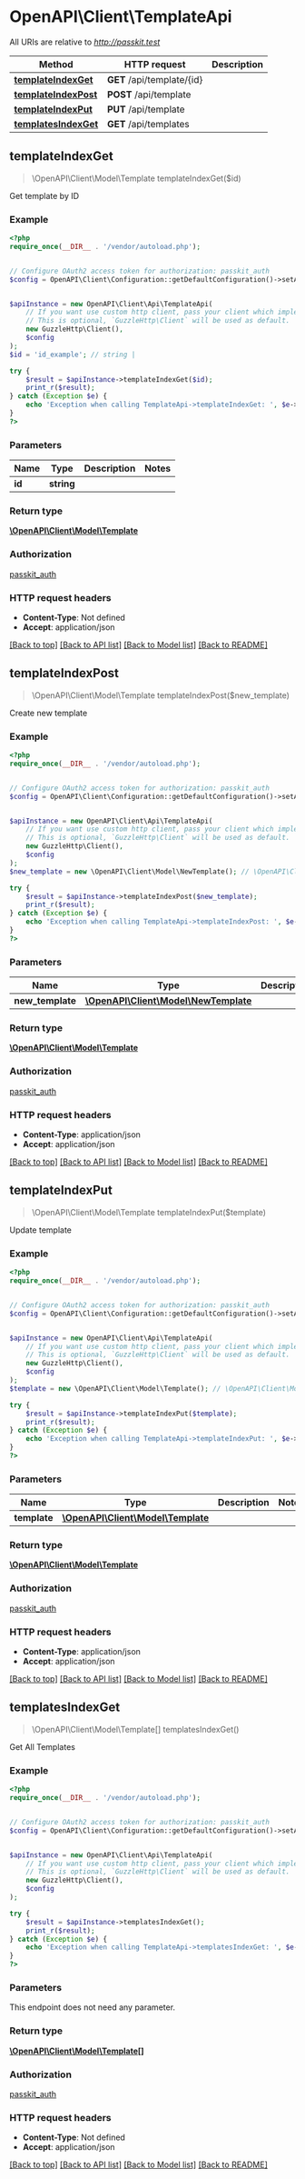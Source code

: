 # OpenAPI\Client\TemplateApi

All URIs are relative to *http://passkit.test*

Method | HTTP request | Description
------------- | ------------- | -------------
[**templateIndexGet**](TemplateApi.md#templateIndexGet) | **GET** /api/template/{id} | 
[**templateIndexPost**](TemplateApi.md#templateIndexPost) | **POST** /api/template | 
[**templateIndexPut**](TemplateApi.md#templateIndexPut) | **PUT** /api/template | 
[**templatesIndexGet**](TemplateApi.md#templatesIndexGet) | **GET** /api/templates | 



## templateIndexGet

> \OpenAPI\Client\Model\Template templateIndexGet($id)



Get template by ID

### Example

```php
<?php
require_once(__DIR__ . '/vendor/autoload.php');


// Configure OAuth2 access token for authorization: passkit_auth
$config = OpenAPI\Client\Configuration::getDefaultConfiguration()->setAccessToken('YOUR_ACCESS_TOKEN');


$apiInstance = new OpenAPI\Client\Api\TemplateApi(
    // If you want use custom http client, pass your client which implements `GuzzleHttp\ClientInterface`.
    // This is optional, `GuzzleHttp\Client` will be used as default.
    new GuzzleHttp\Client(),
    $config
);
$id = 'id_example'; // string | 

try {
    $result = $apiInstance->templateIndexGet($id);
    print_r($result);
} catch (Exception $e) {
    echo 'Exception when calling TemplateApi->templateIndexGet: ', $e->getMessage(), PHP_EOL;
}
?>
```

### Parameters


Name | Type | Description  | Notes
------------- | ------------- | ------------- | -------------
 **id** | **string**|  |

### Return type

[**\OpenAPI\Client\Model\Template**](../Model/Template.md)

### Authorization

[passkit_auth](../../README.md#passkit_auth)

### HTTP request headers

- **Content-Type**: Not defined
- **Accept**: application/json

[[Back to top]](#) [[Back to API list]](../../README.md#documentation-for-api-endpoints)
[[Back to Model list]](../../README.md#documentation-for-models)
[[Back to README]](../../README.md)


## templateIndexPost

> \OpenAPI\Client\Model\Template templateIndexPost($new_template)



Create new template

### Example

```php
<?php
require_once(__DIR__ . '/vendor/autoload.php');


// Configure OAuth2 access token for authorization: passkit_auth
$config = OpenAPI\Client\Configuration::getDefaultConfiguration()->setAccessToken('YOUR_ACCESS_TOKEN');


$apiInstance = new OpenAPI\Client\Api\TemplateApi(
    // If you want use custom http client, pass your client which implements `GuzzleHttp\ClientInterface`.
    // This is optional, `GuzzleHttp\Client` will be used as default.
    new GuzzleHttp\Client(),
    $config
);
$new_template = new \OpenAPI\Client\Model\NewTemplate(); // \OpenAPI\Client\Model\NewTemplate | 

try {
    $result = $apiInstance->templateIndexPost($new_template);
    print_r($result);
} catch (Exception $e) {
    echo 'Exception when calling TemplateApi->templateIndexPost: ', $e->getMessage(), PHP_EOL;
}
?>
```

### Parameters


Name | Type | Description  | Notes
------------- | ------------- | ------------- | -------------
 **new_template** | [**\OpenAPI\Client\Model\NewTemplate**](../Model/NewTemplate.md)|  |

### Return type

[**\OpenAPI\Client\Model\Template**](../Model/Template.md)

### Authorization

[passkit_auth](../../README.md#passkit_auth)

### HTTP request headers

- **Content-Type**: application/json
- **Accept**: application/json

[[Back to top]](#) [[Back to API list]](../../README.md#documentation-for-api-endpoints)
[[Back to Model list]](../../README.md#documentation-for-models)
[[Back to README]](../../README.md)


## templateIndexPut

> \OpenAPI\Client\Model\Template templateIndexPut($template)



Update template

### Example

```php
<?php
require_once(__DIR__ . '/vendor/autoload.php');


// Configure OAuth2 access token for authorization: passkit_auth
$config = OpenAPI\Client\Configuration::getDefaultConfiguration()->setAccessToken('YOUR_ACCESS_TOKEN');


$apiInstance = new OpenAPI\Client\Api\TemplateApi(
    // If you want use custom http client, pass your client which implements `GuzzleHttp\ClientInterface`.
    // This is optional, `GuzzleHttp\Client` will be used as default.
    new GuzzleHttp\Client(),
    $config
);
$template = new \OpenAPI\Client\Model\Template(); // \OpenAPI\Client\Model\Template | 

try {
    $result = $apiInstance->templateIndexPut($template);
    print_r($result);
} catch (Exception $e) {
    echo 'Exception when calling TemplateApi->templateIndexPut: ', $e->getMessage(), PHP_EOL;
}
?>
```

### Parameters


Name | Type | Description  | Notes
------------- | ------------- | ------------- | -------------
 **template** | [**\OpenAPI\Client\Model\Template**](../Model/Template.md)|  |

### Return type

[**\OpenAPI\Client\Model\Template**](../Model/Template.md)

### Authorization

[passkit_auth](../../README.md#passkit_auth)

### HTTP request headers

- **Content-Type**: application/json
- **Accept**: application/json

[[Back to top]](#) [[Back to API list]](../../README.md#documentation-for-api-endpoints)
[[Back to Model list]](../../README.md#documentation-for-models)
[[Back to README]](../../README.md)


## templatesIndexGet

> \OpenAPI\Client\Model\Template[] templatesIndexGet()



Get All Templates

### Example

```php
<?php
require_once(__DIR__ . '/vendor/autoload.php');


// Configure OAuth2 access token for authorization: passkit_auth
$config = OpenAPI\Client\Configuration::getDefaultConfiguration()->setAccessToken('YOUR_ACCESS_TOKEN');


$apiInstance = new OpenAPI\Client\Api\TemplateApi(
    // If you want use custom http client, pass your client which implements `GuzzleHttp\ClientInterface`.
    // This is optional, `GuzzleHttp\Client` will be used as default.
    new GuzzleHttp\Client(),
    $config
);

try {
    $result = $apiInstance->templatesIndexGet();
    print_r($result);
} catch (Exception $e) {
    echo 'Exception when calling TemplateApi->templatesIndexGet: ', $e->getMessage(), PHP_EOL;
}
?>
```

### Parameters

This endpoint does not need any parameter.

### Return type

[**\OpenAPI\Client\Model\Template[]**](../Model/Template.md)

### Authorization

[passkit_auth](../../README.md#passkit_auth)

### HTTP request headers

- **Content-Type**: Not defined
- **Accept**: application/json

[[Back to top]](#) [[Back to API list]](../../README.md#documentation-for-api-endpoints)
[[Back to Model list]](../../README.md#documentation-for-models)
[[Back to README]](../../README.md)


